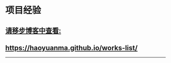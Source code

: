 
# 项目经验 
## [请移步博客中查看:](https://haoyuanma.github.io/works-list/)<br>

## <https://haoyuanma.github.io/works-list/> 

---
